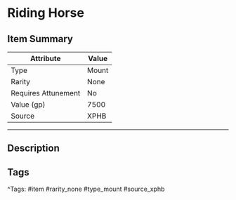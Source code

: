 # Riding Horse

## Item Summary

| Attribute            | Value                        |
|----------------------|------------------------------|
| Type                 | Mount |
| Rarity               | None             |
| Requires Attunement  | No                |
| Value (gp)           | 7500    |
| Source               | XPHB |

---

## Description



## Tags

^Tags: #item #rarity_none #type_mount #source_xphb